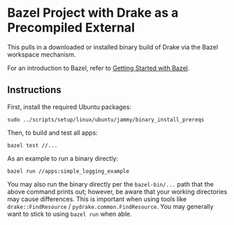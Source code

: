 # Bazel Project with Drake as a Precompiled External

This pulls in a downloaded or installed binary build of Drake via the Bazel
workspace mechanism.

For an introduction to Bazel, refer to
[Getting Started with Bazel](https://bazel.build/start).

## Instructions

First, install the required Ubuntu packages:

```
sudo ../scripts/setup/linux/ubuntu/jammy/binary_install_prereqs
```

Then, to build and test all apps:
```
bazel test //...
```

As an example to run a binary directly:
```
bazel run //apps:simple_logging_example
```

You may also run the binary directly per the `bazel-bin/...` path that the
above command prints out; however, be aware that your working directories may
cause differences.  This is important when using tools like
`drake::FindResource` / `pydrake.common.FindResource`.
You may generally want to stick to using `bazel run` when able.
